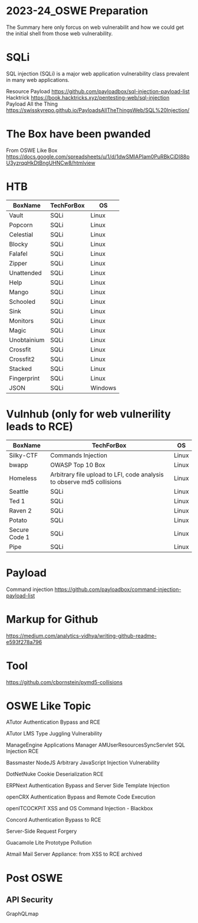 # 2023-24_OSWE Preparation
The Summary here only forcus on web vulnerabilit and how we could get the initial shell from those web vulnerability.

# SQLi
SQL injection (SQLi) is a major web application vulnerability class prevalent in many web applications. 

Resource
Payload https://github.com/payloadbox/sql-injection-payload-list <br>
Hacktrick https://book.hacktricks.xyz/pentesting-web/sql-injection <br>
Payload All the Thing https://swisskyrepo.github.io/PayloadsAllTheThingsWeb/SQL%20Injection/ <br>


# The Box have been pwanded 

From OSWE Like Box https://docs.google.com/spreadsheets/u/1/d/1dwSMIAPIam0PuRBkCiDI88pU3yzrqqHkDtBngUHNCw8/htmlview

# HTB
|BoxName|TechForBox|OS|
|---|---|---|
|Vault|SQLi|Linux|
|Popcorn|SQLi|Linux|
|Celestial|SQLi|Linux|
|Blocky|SQLi|Linux|
|Falafel|SQLi|Linux|
|Zipper|SQLi|Linux|
|Unattended|SQLi|Linux|
|Help|SQLi|Linux|
|Mango|SQLi|Linux|
|Schooled|SQLi|Linux|
|Sink|SQLi|Linux|
|Monitors|SQLi|Linux|
|Magic|SQLi|Linux|
|Unobtainium|SQLi|Linux|
|Crossfit|SQLi|Linux|
|Crossfit2|SQLi|Linux|
|Stacked|SQLi|Linux|
|Fingerprint|SQLi|Linux|
|JSON|SQLi|Windows|

# Vulnhub (only for web vulnerility leads to RCE)
|BoxName|TechForBox|OS|
|---|---|---|
|Silky-CTF|Commands Injection|Linux|
|bwapp|OWASP Top 10 Box|Linux|
|Homeless|Arbitrary file upload to LFI, code analysis to observe md5 collisions|Linux|
|Seattle|SQLi|Linux|
|Ted 1|SQLi|Linux|
|Raven 2|SQLi|Linux|
|Potato|SQLi|Linux|
|Secure Code 1|SQLi|Linux|
|Pipe|SQLi|Linux|

# Payload
Command injection https://github.com/payloadbox/command-injection-payload-list <br>

# Markup for Github
https://medium.com/analytics-vidhya/writing-github-readme-e593f278a796

# Tool
https://github.com/cbornstein/pymd5-collisions

# OSWE Like Topic
ATutor Authentication Bypass and RCE

ATutor LMS Type Juggling Vulnerability

ManageEngine Applications Manager AMUserResourcesSyncServlet SQL Injection RCE

Bassmaster NodeJS Arbitrary JavaScript Injection Vulnerability

DotNetNuke Cookie Deserialization RCE

ERPNext Authentication Bypass and Server Side Template Injection

openCRX Authentication Bypass and Remote Code Execution

openITCOCKPIT XSS and OS Command Injection - Blackbox

Concord Authentication Bypass to RCE

Server-Side Request Forgery

Guacamole Lite Prototype Pollution

Atmail Mail Server Appliance: from XSS to RCE archived

# Post OSWE
## API Security

GraphQLmap


